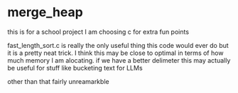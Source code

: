 # merge_heap
this is for a school project I am choosing c for extra fun points

fast_length_sort.c is really the only useful thing this code would ever do but it is a pretty neat trick. 
I think this may be close to optimal in terms of how much memory I am alocating.
if we have a better delimeter this may actually be useful for stuff like bucketing text for LLMs

other than that fairly unreamarkble 